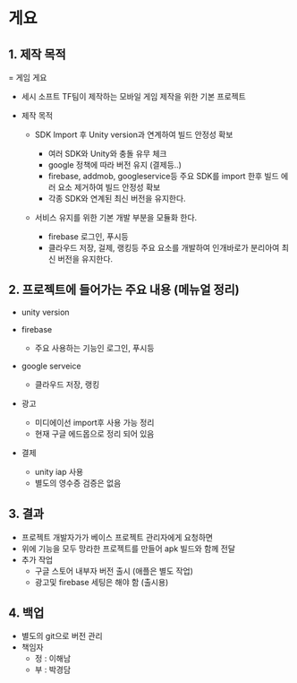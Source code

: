 # 게요
## 1. 제작 목적
= 게임 게요
  - 세시 소프트 TF팀이 제작하는 모바일 게임 제작을 위한 기본 프로젝트

- 제작 목적
  - SDK Import 후 Unity version과 연계하여 빌드 안정성 확보
    - 여러 SDK와 Unity와 충돌 유무 체크
    - google 정책에 따라 버전 유지 (결제등..) 
    - firebase, addmob, googleservice등 주요 SDK를 import 한후 빌드 에러 요소 제거하여 빌드 안정성 확보
    - 각종 SDK와 연계된 최신 버전을 유지한다. 

  - 서비스 유지를 위한 기본 개발 부분을 모듈화 한다.
    - firebase 로그인, 푸시등
    - 클라우드 저장, 걸제, 랭킹등 주요 요소를 개발하여 인개바로가 분리아여 최신 버전을 유지한다. 

## 2. 프로젝트에 들어가는 주요 내용 (메뉴얼 정리)
- unity version

- firebase
  - 주요 사용하는 기능인 로그인, 푸시등 

- google serveice
  - 클라우드 저장, 랭킹 

- 광고
  - 미디에이선 import후 사용 가능 정리
  - 현재 구글 에드몹으로 정리 되어 있음  

- 결제
  - unity iap 사용
  - 별도의 영수증 검증은 없음 

## 3. 결과
- 프로젝트 개발자가가 베이스 프로젝트 관리자에게 요청하면
- 위에 기능을 모두 망라한 프로젝트를 만들어 apk 빌드와 함께 전달
- 추가 작업
  - 구글 스토어 내부자 버전 출시 (애플은 별도 작업)
  - 광고및 firebase 세팅은 해야 함 (출시용)

## 4. 백업
- 별도의 git으로 버전 관리
- 책임자
  - 정 : 이해남
  - 부 : 박경담 
 
